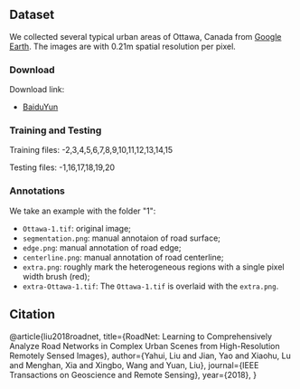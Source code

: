 ## Dataset

We collected several typical urban areas of Ottawa, Canada from [Google Earth](http://earth.google.com). The images are with 0.21m spatial resolution per pixel.

### Download

Download link: 

 - [BaiduYun](xxx)

### Training and Testing

Training files:
 -2,3,4,5,6,7,8,9,10,11,12,13,14,15

Testing files:
 -1,16,17,18,19,20

### Annotations

We take an example with the folder "1": 
 - `Ottawa-1.tif`: original image;
 - `segmentation.png`: manual annotaion of road surface;
 - `edge.png`: manual annotation of road edge;
 - `centerline.png`: manual annotation of road centerline;
 - `extra.png`: roughly mark the heterogeneous regions with a single pixel width brush (red);
 - `extra-Ottawa-1.tif`: The `Ottawa-1.tif` is overlaid with the `extra.png`.

## Citation

@article{liu2018roadnet,
title={RoadNet: Learning to Comprehensively Analyze Road Networks in Complex Urban Scenes from High-Resolution Remotely Sensed Images},
author={Yahui, Liu and Jian, Yao and Xiaohu, Lu and Menghan, Xia and Xingbo, Wang and Yuan, Liu},
journal={IEEE Transactions on Geoscience and Remote Sensing},
year={2018},
}
